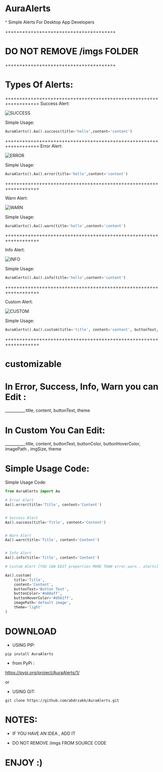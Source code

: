 # AuraAlerts
^ Simple Alerts For Desktop App Developers

+=+=+=+=+=+=+=+=+=+=+=+=+=+=+=+=+=+=+=+
# DO NOT REMOVE /imgs FOLDER #
+=+=+=+=+=+=+=+=+=+=+=+=+=+=+=+=+=+=+=+

# Types Of Alerts:
+=+=+=+=+=+=+=+=+=+=+=+=+=+=+=+=+=+=+=+=+=+=+=+=+=+=+=+=+=+=+=+=+=
Success Alert:


![SUCCESS](https://github.com/abdrzakk/AuraAlerts/assets/167257386/863f20a5-0818-4dc8-a845-0767a0249c7b)


Simple Usage:

```python
AuraAlerts().Aa().success(title='hello',content='content')
```
+=+=+=+=+=+=+=+=+=+=+=+=+=+=+=+=+=+=+=+=+=+=+=+=+=+=+=+=+=+=+=+=+=
Error Alert:


![ERROR](https://github.com/abdrzakk/AuraAlerts/assets/167257386/e966117a-9cfb-4c63-9ced-a9881212f4a1)


Simple Usage:

```python
AuraAlerts().Aa().error(title='hello',content='content')
```

+=+=+=+=+=+=+=+=+=+=+=+=+=+=+=+=+=+=+=+=+=+=+=+=+=+=+=+=+=+=+=+=+=

Warn Alert:


![WARN](https://github.com/abdrzakk/AuraAlerts/assets/167257386/3d7ee7d9-1841-4e75-a2dc-ca98f6f2d88f)


Simple Usage:

```python
AuraAlerts().Aa().warn(title='hello',content='content')
```

+=+=+=+=+=+=+=+=+=+=+=+=+=+=+=+=+=+=+=+=+=+=+=+=+=+=+=+=+=+=+=+=+=

Info Alert:


![INFO](https://github.com/abdrzakk/AuraAlerts/assets/167257386/1284b363-9d22-4d7d-9139-c7f2f988274c)


Simple Usage:

```python
AuraAlerts().Aa().info(title='hello',content='content')
```

+=+=+=+=+=+=+=+=+=+=+=+=+=+=+=+=+=+=+=+=+=+=+=+=+=+=+=+=+=+=+=+=+=

Custom Alert:

![CUSTOM](https://github.com/abdrzakk/AuraAlerts/assets/167257386/c72fec5e-bd93-4450-b09e-7510e570e7df)

Simple Usage:

```python
AuraAlerts().Aa().custom(title='title', content='content', buttonText, buttonColor='#e08aff', buttonHoverColor='#d561ff', imagePath='default image' , imgSize=(33,33), theme='light')
```

+=+=+=+=+=+=+=+=+=+=+=+=+=+=+=+=+=+=+=+=+=+=+=+=+=+=+=+=+=+=+=+=+=


# customizable

# In Error, Success, Info, Warn you can Edit :
__________:title, content, buttonText, theme
# In Custom You Can Edit:
__________:title, content, buttonText, buttonColor, buttonHoverColor, imagePath , imgSize, theme

# Simple Usage Code:

Simple Usage Code:
```python
from AuraAlerts import Aa

# Error Alert
Aa().error(title='Title', content='Content')


# Success Alert
Aa().success(title='Title', content='Content')


# Warn Alert
Aa().warn(title='Title', content='Content')


# Info Alert
Aa().info(title='Title', content='Content')

# Custom Alert [YOU CAN EDIT properties MORE THAN error,warn.. alerts]

Aa().custom(
    title='Title', 
    content='Content', 
    buttonText='Button Text', 
    buttonColor='#e08aff', 
    buttonHoverColor='#d561ff', 
    imagePath='default image',
    theme='light'
)
```





# DOWNLOAD #
* USING PIP:

``pip install AuraAlerts``

* from PyPi :

https://pypi.org/project/AuraAlerts/1/

or

* USING GIT:

``git clone https://github.com/abdrzakk/AuraAlerts.git``



# NOTES:
* IF YOU HAVE AN IDEA , ADD IT

* DO NOT REMOVE /imgs FROM SOURCE CODE 

# ENJOY :)



